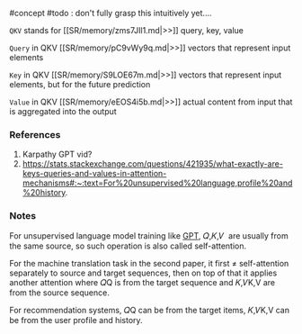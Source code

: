#concept
#todo : don't fully grasp this intuitively yet....

`QKV` stands for [[SR/memory/zms7JIl1.md|>>]] query, key, value


`Query` in QKV [[SR/memory/pC9vWy9q.md|>>]] vectors that represent input elements


`Key` in QKV [[SR/memory/S9LOE67m.md|>>]] vectors that represent input elements, but for the future prediction


`Value` in QKV [[SR/memory/eEOS4i5b.md|>>]] actual content from input that is aggregated into the output


### References
1. Karpathy GPT vid? 
2. https://stats.stackexchange.com/questions/421935/what-exactly-are-keys-queries-and-values-in-attention-mechanisms#:~:text=For%20unsupervised%20language,profile%20and%20history.

### Notes

For unsupervised language model training like [GPT](https://s3-us-west-2.amazonaws.com/openai-assets/research-covers/language-unsupervised/language_understanding_paper.pdf), 𝑄,𝐾,𝑉  are usually from the same source, so such operation is also called self-attention.

For the machine translation task in the second paper, it first ≠ self-attention separately to source and target sequences, then on top of that it applies another attention where 𝑄Q is from the target sequence and 𝐾,𝑉K,V are from the source sequence.

For recommendation systems, 𝑄Q can be from the target items, 𝐾,𝑉K,V can be from the user profile and history.


